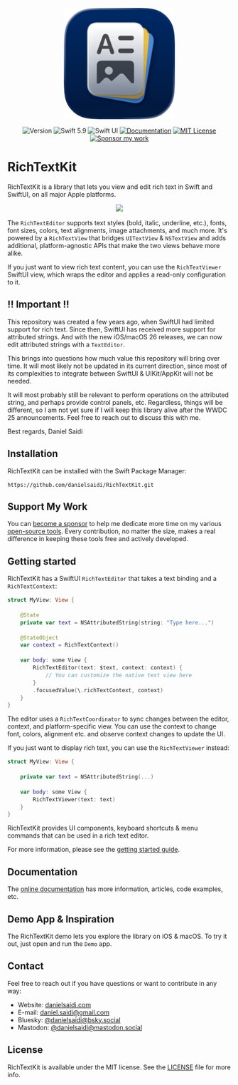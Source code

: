 <p align="center">
    <img src="Resources/Icon-Badge.png" alt="Project Icon" width="250" />
</p>

<p align="center">
    <img src="https://img.shields.io/github/v/release/danielsaidi/RichTextKit?color=%2300550&sort=semver" alt="Version" />
    <img src="https://img.shields.io/badge/Swift-5.9-orange.svg" alt="Swift 5.9" />
    <img src="https://img.shields.io/badge/platform-SwiftUI-blue.svg" alt="Swift UI" title="Swift UI" />
    <a href="https://danielsaidi.github.io/RichTextKit"><img src="https://img.shields.io/badge/documentation-web-blue.svg" alt="Documentation" /></a>
        <a href="https://github.com/danielsaidi/RichTextKit/blob/master/LICENSE"><img src="https://img.shields.io/github/license/danielsaidi/RichTextKit" alt="MIT License" /></a>
    <a href="https://github.com/sponsors/danielsaidi"><img src="https://img.shields.io/badge/sponsor-GitHub-red.svg" alt="Sponsor my work" /></a>
</p>



# RichTextKit

RichTextKit is a library that lets you view and edit rich text in Swift and SwiftUI, on all major Apple platforms.

<p align="center">
    <img src ="Resources/Demo.jpg" />
</p>

The `RichTextEditor` supports text styles (bold, italic, underline, etc.), fonts, font sizes, colors, text alignments, image attachments, and much more. It's powered by a `RichTextView` that bridges `UITextView` & `NSTextView` and adds additional, platform-agnostic APIs that make the two views behave more alike.

If you just want to view rich text content, you can use the `RichTextViewer` SwiftUI view, which wraps the editor and applies a read-only configuration to it.


## ‼️ Important ‼️ 

This repository was created a few years ago, when SwiftUI had limited support for rich text. Since then, SwiftUI has received more support for attributed strings. And with the new iOS/macOS 26 releases, we can now edit attributed strings with a `TextEditor`.

This brings into questions how much value this repository will bring over time. It will most likely not be updated in its current direction, since most of its complexities to integrate between SwiftUI & UIKit/AppKit will not be needed.

It will most probably still be relevant to perform operations on the attributed string, and perhaps provide control panels, etc. Regardless, things will be different, so I am not yet sure if I will keep this library alive after the WWDC 25 announcements. Feel free to reach out to discuss this with me.

Best regards, Daniel Saidi



## Installation

RichTextKit can be installed with the Swift Package Manager:

```
https://github.com/danielsaidi/RichTextKit.git
```


## Support My Work

You can [become a sponsor][Sponsors] to help me dedicate more time on my various [open-source tools][OpenSource]. Every contribution, no matter the size, makes a real difference in keeping these tools free and actively developed.



## Getting started

RichTextKit has a SwiftUI ``RichTextEditor`` that takes a text binding and a ``RichTextContext``:

```swift
struct MyView: View {

    @State
    private var text = NSAttributedString(string: "Type here...")
    
    @StateObject
    var context = RichTextContext()

    var body: some View {
        RichTextEditor(text: $text, context: context) {
            // You can customize the native text view here
        }
        .focusedValue(\.richTextContext, context)
    }
}
```

The editor uses a ``RichTextCoordinator`` to sync changes between the editor, context, and platform-specific view. You can use the context to change font, colors, alignment etc. and observe context changes to update the UI.

If you just want to display rich text, you can use the ``RichTextViewer`` instead:

```swift
struct MyView: View {

    private var text = NSAttributedString(...)

    var body: some View {
        RichTextViewer(text: text)
    }
}
```

RichTextKit provides UI components, keyboard shortcuts & menu commands that can be used in a rich text editor.

For more information, please see the [getting started guide][Getting-Started].



## Documentation

The [online documentation][Documentation] has more information, articles, code examples, etc.



## Demo App & Inspiration

The RichTextKit demo lets you explore the library on iOS & macOS. To try it out, just open and run the `Demo` app.



## Contact

Feel free to reach out if you have questions or want to contribute in any way:

* Website: [danielsaidi.com][Website]
* E-mail: [daniel.saidi@gmail.com][Email]
* Bluesky: [@danielsaidi@bsky.social][Bluesky]
* Mastodon: [@danielsaidi@mastodon.social][Mastodon]



## License

RichTextKit is available under the MIT license. See the [LICENSE][License] file for more info.



[Email]: mailto:daniel.saidi@gmail.com
[Website]: https://danielsaidi.com
[GitHub]: https://github.com/danielsaidi
[OpenSource]: https://danielsaidi.com/opensource
[Sponsors]: https://github.com/sponsors/danielsaidi

[Bluesky]: https://bsky.app/profile/danielsaidi.bsky.social
[Mastodon]: https://mastodon.social/@danielsaidi
[Twitter]: https://twitter.com/danielsaidi

[Documentation]: https://danielsaidi.github.io/RichTextKit/
[Getting-Started]: https://danielsaidi.github.io/RichTextKit/documentation/richtextkit/getting-started
[License]: https://github.com/danielsaidi/RichTextKit/blob/master/LICENSE
